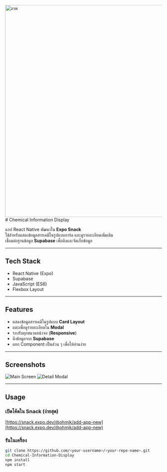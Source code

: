 <img width="976" height="680" alt="ภาพ" src="https://github.com/user-attachments/assets/48cdb16c-41d9-4dc9-a01d-00024978ca58" /># Chemical Information Display

แอป React Native พัฒนาใน **Expo Snack**  
ใช้สำหรับแสดงข้อมูลสารเคมีในรูปแบบการ์ด และดูรายละเอียดเพิ่มเติม  
เชื่อมต่อฐานข้อมูล **Supabase** เพื่อดึงและจัดเก็บข้อมูล

---

## Tech Stack
- React Native (Expo)
- Supabase
- JavaScript (ES6)
- Flexbox Layout

---

## Features
- แสดงข้อมูลสารเคมีในรูปแบบ **Card Layout**
- แตะเพื่อดูรายละเอียดใน **Modal**
- รองรับทุกขนาดหน้าจอ (**Responsive**)
- ดึงข้อมูลจาก **Supabase**
- แยก Component เป็นส่วน ๆ เพื่อให้อ่านง่าย

---

## Screenshots

![Main Screen](https://media.discordapp.net/attachments/1295019478106509365/1430332700056616990/App.PNG?ex=68f964a1&is=68f81321&hm=4bc1151c58381f84dd7f8828a03c13ab455faaf13aa9b2d04dd088bec5b32026&=&format=webp&quality=lossless)
![Detail Modal](https://media.discordapp.net/attachments/952305663344795739/1430334869249982505/App.gif?ex=68f966a7&is=68f81527&hm=cbf224fe752102ab9a4edb7f3a5c9f448fec9dd631c1b7f7e6369084547abefc&=)

---

## Usage

### เปิดโค้ดใน Snack (ง่ายสุด)
[https://snack.expo.dev/@ohmjk/add-app-new](https://snack.expo.dev/@ohmjk/add-app-new)

### รันในเครื่อง
```bash
git clone https://github.com/<your-username>/<your-repo-name>.git
cd Chemical-Information-Display
npm install
npm start
